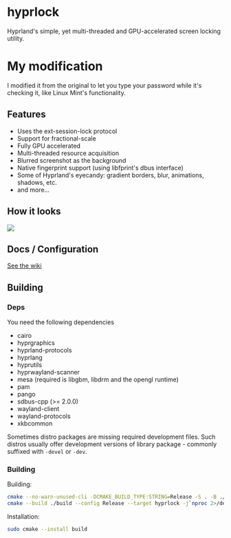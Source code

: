 # hyprlock
Hyprland's simple, yet multi-threaded and GPU-accelerated screen locking utility.

# My modification
I modified it from the original to let you type your password while it's checking it, like Linux Mint's functionality.

## Features
 - Uses the ext-session-lock protocol
 - Support for fractional-scale
 - Fully GPU accelerated
 - Multi-threaded resource acquisition
 - Blurred screenshot as the background
 - Native fingerprint support (using libfprint's dbus interface)
 - Some of Hyprland's eyecandy: gradient borders, blur, animations, shadows, etc.
 - and more...

## How it looks

![](https://i.ibb.co/8Bd98BP/20240220-00h12m46s.png)

## Docs / Configuration
[See the wiki](https://wiki.hyprland.org/Hypr-Ecosystem/hyprlock/)

## Building

### Deps
You need the following dependencies

- cairo
- hyprgraphics
- hyprland-protocols
- hyprlang
- hyprutils
- hyprwayland-scanner
- mesa (required is libgbm, libdrm and the opengl runtime)
- pam
- pango
- sdbus-cpp (>= 2.0.0)
- wayland-client
- wayland-protocols
- xkbcommon

Sometimes distro packages are missing required development files.
Such distros usually offer development versions of library package - commonly suffixed with `-devel` or `-dev`.

### Building

Building:
```sh
cmake --no-warn-unused-cli -DCMAKE_BUILD_TYPE:STRING=Release -S . -B ./build
cmake --build ./build --config Release --target hyprlock -j`nproc 2>/dev/null || getconf _NPROCESSORS_CONF`
```

Installation:
```sh
sudo cmake --install build
```
